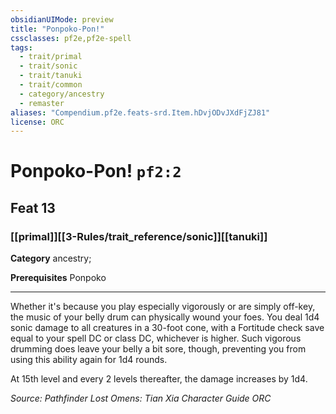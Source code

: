 ```yaml
---
obsidianUIMode: preview
title: "Ponpoko-Pon!"
cssclasses: pf2e,pf2e-spell
tags:
  - trait/primal
  - trait/sonic
  - trait/tanuki
  - trait/common
  - category/ancestry
  - remaster
aliases: "Compendium.pf2e.feats-srd.Item.hDvjODvJXdFjZJ81"
license: ORC
---
```

# Ponpoko-Pon! `pf2:2`
## Feat 13
### [[primal]][[3-Rules/trait_reference/sonic]][[tanuki]]

**Category** ancestry; 



**Prerequisites** Ponpoko
* * *
Whether it's because you play especially vigorously or are simply off-key, the music of your belly drum can physically wound your foes. You deal 1d4 sonic damage to all creatures in a 30-foot cone, with a Fortitude check save equal to your spell DC or class DC, whichever is higher. Such vigorous drumming does leave your belly a bit sore, though, preventing you from using this ability again for 1d4 rounds.

At 15th level and every 2 levels thereafter, the damage increases by 1d4.

*Source: Pathfinder Lost Omens: Tian Xia Character Guide*
*ORC*